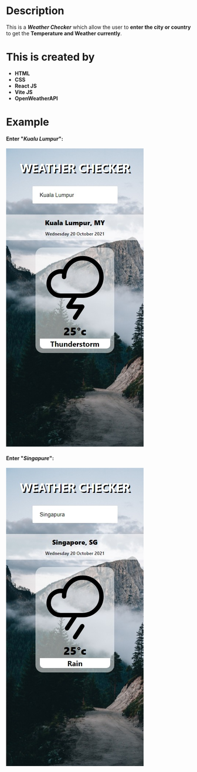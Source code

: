 # Description
This is a __*Weather Checker*__ which allow the user to __enter the city or country__ to get the __Temperature and Weather currently__.

# This is created by 
  * __HTML__
  * __CSS__ 
  * __React JS__
  * __Vite JS__
  * __OpenWeatherAPI__ 

# Example
#### Enter "__*Kualu Lumpur*__":
![It's a Screenshot of the example output](https://github.com/varManWai/React-Weather_App/blob/master/img/Kuala%20Lumpur%20Example.jpeg)

#### Enter "__*Singapure*__":
![It's a Screenshot of the example output](https://github.com/varManWai/React-Weather_App/blob/master/img/Singapure%20Example.jpeg)
